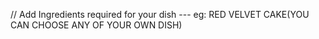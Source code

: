 // Add Ingredients required for your dish --- eg: RED VELVET CAKE(YOU CAN CHOOSE ANY OF YOUR OWN DISH)